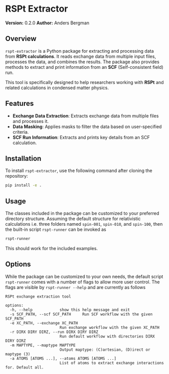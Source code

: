 # RSPt Extractor

**Version:** 0.2.0
**Author:** Anders Bergman

## Overview

`rspt-extractor` is a Python package for extracting and processing data from **RSPt calculations**. It reads exchange data from multiple input files, processes the data, and combines the results. The package also provides methods to extract and print information from an **SCF** (Self-consistent field) run.

This tool is specifically designed to help researchers working with **RSPt** and related calculations in condensed matter physics.

## Features

- **Exchange Data Extraction**: Extracts exchange data from multiple files and processes it.
- **Data Masking**: Applies masks to filter the data based on user-specified criteria.
- **SCF Run Information**: Extracts and prints key details from an SCF calculation.

## Installation

To install `rspt-extractor`, use the following command after cloning the repository:

```bash
pip install -e .
```

## Usage

The classes included in the package can be customized to your preferred directory structure. Assuming the default structure for relativistic calculations i.e. three folders named `spin-001`, `spin-010`, and `spin-100`, then the built-in script `rspt-runner` can be invoked as

```bash
rspt-runner
```

This should work for the included examples.

## Options

While the package can be customized to your own needs, the default script `rspt-runner` comes with a number of flags to allow more user control. The flags are visible by `rspt-runner --help` and are currently as follows

```syntax
RSPt exchange extraction tool

options:
  -h, --help            show this help message and exit
  -s SCF_PATH, --scf SCF_PATH     Run SCF workflow with the given SCF_PATH
  -e XC_PATH, --exchange XC_PATH
                        Run exchange workflow with the given XC_PATH
  -r DIRX DIRY DIRZ, --run DIRX DIRY DIRZ
                        Run default workflow with directories DIRX DIRY DIRZ
  -m MAPTYPE, --maptype MAPTYPE
                        Output maptype: (C)artesian, (D)irect or maptype (3)
  -a ATOMS [ATOMS ...], --atoms ATOMS [ATOMS ...]
                        List of atoms to extract exchange interactions for. Default all.
```
